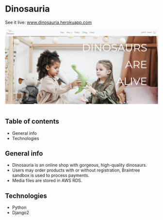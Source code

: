 
# Dinosauria

See it live: www.dinosauria.herokuapp.com

![dinosauria](dino.png)


## Table of contents
* General info
* Technologies


## General info
* Dinosauria is an online shop with gorgeous, high-quality dinosaurs.
* Users may order products with or without registration, Braintree sandbox is used to process payments.
* Media files are stored in AWS RDS.


## Technologies
* Python
* Django2
